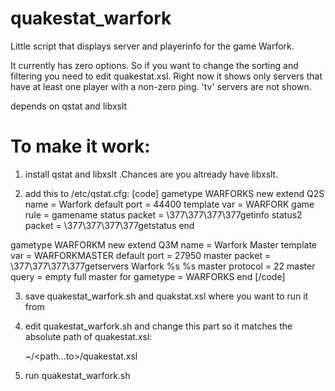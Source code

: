 # quakestat_warfork
Little script that displays server and playerinfo for the game Warfork.

It currently has zero options. So if you want to change the sorting and filtering you need to edit quakestat.xsl. Right now it shows only servers that have at least one player with a non-zero ping. 'tv' servers are not shown. 

depends on qstat and libxslt 

# To make it work:

1) install qstat and libxslt .Chances are you altready have libxslt.

2) add this to /etc/qstat.cfg:
[code]
gametype WARFORKS new extend Q2S
    name = Warfork
    default port = 44400
    template var = WARFORK
    game rule = gamename
    status packet = \377\377\377\377getinfo
    status2 packet = \377\377\377\377getstatus
end

gametype WARFORKM new extend Q3M
    name = Warfork Master
    template var = WARFORKMASTER
    default port = 27950
    master packet = \377\377\377\377getservers Warfork %s %s
    master protocol = 22
    master query = empty full
    master for gametype = WARFORKS
end
[/code]

3) save quakestat_warfork.sh and quakstat.xsl where you want to run it from

4) edit quakestat_warfork.sh and change this part so it matches the absolute path of quakestat.xsl:

    ~/<path...to>/quakestat.xsl 
    
5) run quakestat_warfork.sh 
